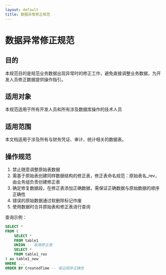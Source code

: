 ```yaml
---
layout: default
title: 数据异常修正规范
---
```


# 数据异常修正规范

## 目的

本规范目的是规范业务数据出现异常时的修正工作，避免直接调整业务数据，为开发人员修正数据提供操作指引。

## 适用对象

本规范适用于所有开发人员和所有涉及数据库操作的技术人员

## 适用范围

本文档适用于涉及所有与财务凭证、审计、统计相关的数据表。

## 操作规范

1. 禁止随意调整原始表数据
2. 需基于原始表创建同样数据结构的修正表，修正表命名规范：原始表名_rev，由业务组负责创建修正表
3. 确定修复数据段，在修正表添加正确数据，需保证正确数据与原始数据的顺序正确性
4. 错误的原始数据通过软删除标记作废
5. 使用数据时合并原始表和修正表进行查询

查询示例：

```sql
SELECT *
FROM (
    SELECT *
    FROM table1
    UNION -- 联接修正表
    SELECT *
    FROM table1_rev
) as table1_new
WHERE ...
ORDER BY CreatedTime -- 保证顺序正确性
```